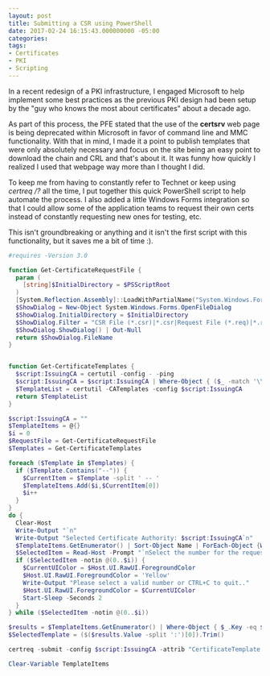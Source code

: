 ```yaml
---
layout: post
title: Submitting a CSR using PowerShell
date: 2017-02-24 16:15:43.000000000 -05:00
categories:
tags:
- Certificates
- PKI
- Scripting
---
```


In a recent redesign of a PKI infrastructure, I engaged Microsoft to help implement some best practices as the previous PKI design had been setup by the "guy who knows the most about certificates" about a decade ago.

As part of this process, the PFE stated that the use of the **certsrv** web page is being deprecated within Microsoft in favor of command line and MMC functionality. With that in mind, I made it a point to publish templates that were only absolutely necessary and focus on the site being an easy point to download the chain and CRL and that's about it. It was funny how quickly I realized I used that webpage way more than I thought I did.

To keep me from having to constantly refer to Technet or keep using *certreq /?* all the time, I put together this quick PowerShell script to help automate the process. I also added a little Windows Forms integration so that I could allow some of the application teams to request their own certs instead of constantly requesting new ones for testing, etc.

This isn't groundbreaking or anything and it isn't the first script with this functionality, but it saves me a bit of time :).

```powershell
#requires -Version 3.0

function Get-CertificateRequestFile {
  param (
    [string]$InitialDirectory = $PSScriptRoot
  )
  [System.Reflection.Assembly]::LoadWithPartialName("System.Windows.Forms") | Out-Null
  $ShowDialog = New-Object System.Windows.Forms.OpenFileDialog
  $ShowDialog.InitialDirectory = $InitialDirectory
  $ShowDialog.Filter = "CSR File (*.csr)|*.csr|Request File (*.req)|*.req|Text File (*.txt)|*.txt|All Files (*.*)|*.*"
  $ShowDialog.ShowDialog() | Out-Null
  return $ShowDialog.FileName
}


function Get-CertificateTemplates {
  $script:IssuingCA = certutil -config - -ping
  $script:IssuingCA = $script:IssuingCA | Where-Object { ($_ -match '\\') -and ($_ -notmatch 'Connecting')}
  $TemplateList = certutil -CATemplates -config $script:IssuingCA
  return $TemplateList
}

$script:IssuingCA = ""
$TemplateItems = @{}
$i = 0
$RequestFile = Get-CertificateRequestFile
$Templates = Get-CertificateTemplates

foreach ($Template in $Templates) {
  if ($Template.Contains("--")) { 
    $CurrentItem = $Template -split ' -- '
    $TemplateItems.Add($i,$CurrentItem[0])
    $i++
  }
} 
do { 
  Clear-Host
  Write-Output "`n"
  Write-Output "Selected Certificate Authority: $script:IssuingCA`n"
  $TemplateItems.GetEnumerator() | Sort-Object Name | ForEach-Object {Write-Output (" {0} - {1}" -F $_.Key, $_.Value)}
  $SelectedItem = Read-Host -Prompt "`nSelect the number for the requested template (CTRL+C to quit)"
  if ($SelectedItem -notin @(0..$i)) { 
    $CurrentUIColor = $Host.UI.RawUI.ForegroundColor
    $Host.UI.RawUI.ForegroundColor = 'Yellow'
    Write-Output "Please select a valid number or CTRL+C to quit.." 
    $Host.UI.RawUI.ForegroundColor = $CurrentUIColor
    Start-Sleep -Seconds 2
  }
} while ($SelectedItem -notin @(0..$i))

$results = $TemplateItems.GetEnumerator() | Where-Object { $_.Key -eq $SelectedItem}
$SelectedTemplate = ($($results.Value -split ':')[0]).Trim()

certreq -submit -config $script:IssuingCA -attrib "CertificateTemplate:$SelectedTemplate" $RequestFile

Clear-Variable TemplateItems
```